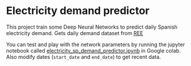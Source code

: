 # Electricity demand predictor 

This project train some Deep Neural Networks to predict daily Spanish electricity demand.
Gets daily demand dataset from [REE](https://www.ree.es/es/apidatos#request)

You can test and play with the network parameters by running the jupyter notebook called [electricity_sp_demand_predictor.ipynb](electricity_sp_demand_predictor.ipynb) in Google colab. Also modify dates (`start_date` and `end_date`) to get recent data.

